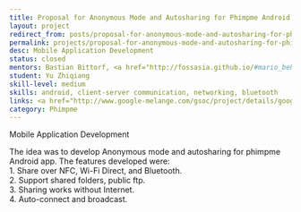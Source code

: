 ```yaml
---
title: Proposal for Anonymous Mode and Autosharing for Phimpme Android App
layout: project
redirect_from: posts/proposal-for-anonymous-mode-and-autosharing-for-phimpme-android-app.html
permalink: projects/proposal-for-anonymous-mode-and-autosharing-for-phimpme-android-app
desc: Mobile Application Development
status: closed
mentors: Bastian Bittorf, <a href="http://fossasia.github.io/#mario_behling"> Mario Behling </a>
student: Yu Zhiqiang
skill-level: medium
skills: android, client-server communication, networking, bluetooth
links: <a href="http://www.google-melange.com/gsoc/project/details/google/gsoc2014/yuzhiqiangorg/5676830073815040">GSoC page</a>
category: Phimpme
---
```

Mobile Application Development

The idea was to develop Anonymous mode and autosharing for phimpme Android app. The features developed were: <br>1. Share over NFC, Wi-Fi Direct, and Bluetooth. <br>2. Support shared folders, public ftp. <br>3. Sharing works without Internet. <br>4. Auto-connect and broadcast.

